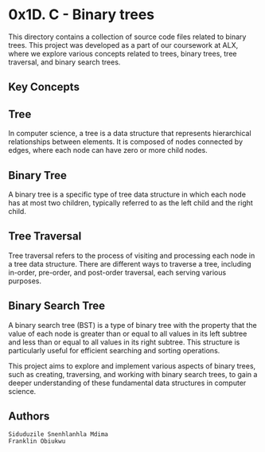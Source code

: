 # 0x1D. C - Binary trees 

This directory contains a collection of source code files related to binary trees. This project was developed as a part of our coursework at ALX, where we explore various concepts related to trees, binary trees, tree traversal, and binary search trees.

## Key Concepts

## Tree

In computer science, a tree is a data structure that represents hierarchical relationships between elements. It is composed of nodes connected by edges, where each node can have zero or more child nodes.

## Binary Tree

A binary tree is a specific type of tree data structure in which each node has at most two children, typically referred to as the left child and the right child.

## Tree Traversal

Tree traversal refers to the process of visiting and processing each node in a tree data structure. There are different ways to traverse a tree, including in-order, pre-order, and post-order traversal, each serving various purposes.

## Binary Search Tree

A binary search tree (BST) is a type of binary tree with the property that the value of each node is greater than or equal to all values in its left subtree and less than or equal to all values in its right subtree. This structure is particularly useful for efficient searching and sorting operations.

This project aims to explore and implement various aspects of binary trees, such as creating, traversing, and working with binary search trees, to gain a deeper understanding of these fundamental data structures in computer science.

## Authors
    Siduduzile Snenhlanhla Mdima
    Franklin Obiukwu

